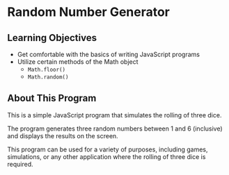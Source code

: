 # Random Number Generator

## Learning Objectives

- Get comfortable with the basics of writing JavaScript programs
- Utilize certain methods of the Math object
  - `Math.floor()`
  - `Math.random()`

## About This Program

This is a simple JavaScript program that simulates the rolling of three dice.

The program generates three random numbers between 1 and 6 (inclusive) and displays the results on the screen.

This program can be used for a variety of purposes, including games, simulations, or any other application where the rolling of three dice is required.
